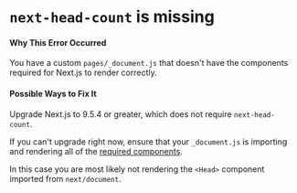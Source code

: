 # `next-head-count` is missing

#### Why This Error Occurred

You have a custom `pages/_document.js` that doesn't have the components required for Next.js to render correctly.

#### Possible Ways to Fix It

Upgrade Next.js to 9.5.4 or greater, which does not require `next-head-count`.

If you can't upgrade right now, ensure that your `_document.js` is importing and rendering all of the [required components](https://nextjs.org/docs/advanced-features/custom-document).

In this case you are most likely not rendering the `<Head>` component imported from `next/document`.
